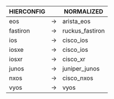 | HIERCONFIG | | NORMALIZED |
| ---------- | -- | ------ |
| eos | → | arista_eos |
| fastiron | → | ruckus_fastiron |
| ios | → | cisco_ios |
| iosxe | → | cisco_ios |
| iosxr | → | cisco_xr |
| junos | → | juniper_junos |
| nxos | → | cisco_nxos |
| vyos | → | vyos |